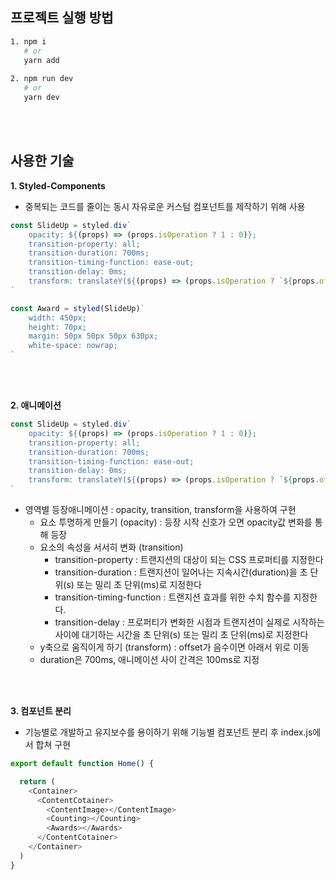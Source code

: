 ## 프로젝트 실행 방법

```bash
1. npm i
   # or
   yarn add
   
2. npm run dev
   # or
   yarn dev
```

<br /><br />

## 사용한 기술
**1. Styled-Components**
* 중복되는 코드를 줄이는 동시 자유로운 커스텀 컴포넌트를 제작하기 위해 사용
```js
const SlideUp = styled.div`
    opacity: ${(props) => (props.isOperation ? 1 : 0)};
    transition-property: all;
    transition-duration: 700ms;
    transition-timing-function: ease-out;
    transition-delay: 0ms;
    transform: translateY(${(props) => (props.isOperation ? `${props.offsetY}px` : "0px")});
`

const Award = styled(SlideUp)`
    width: 450px;
    height: 70px;
    margin: 50px 50px 50px 630px;
    white-space: nowrap;
`
```
<br /><br />

**2. 애니메이션**
```js
const SlideUp = styled.div`
    opacity: ${(props) => (props.isOperation ? 1 : 0)};
    transition-property: all;
    transition-duration: 700ms;
    transition-timing-function: ease-out;
    transition-delay: 0ms;
    transform: translateY(${(props) => (props.isOperation ? `${props.offsetY}px` : "0px")});
`
```
* 영역별 등장애니메이션 : opacity, transition, transform을 사용하여 구현
  * 요소 투명하게 만들기 (opacity) : 등장 시작 신호가 오면 opacity값 변화를 통해 등장
  * 요소의 속성을 서서히 변화 (transition) 
    * transition-property : 트랜지션의 대상이 되는 CSS 프로퍼티를 지정한다	
    * transition-duration : 트랜지션이 일어나는 지속시간(duration)을 초 단위(s) 또는 밀리 초 단위(ms)로 지정한다	
    * transition-timing-function : 트랜지션 효과를 위한 수치 함수를 지정한다.	
    * transition-delay : 프로퍼티가 변화한 시점과 트랜지션이 실제로 시작하는 사이에 대기하는 시간을 초 단위(s) 또는 밀리 초 단위(ms)로 지정한다	
  * y축으로 움직이게 하기 (transform) : offset가 음수이면 아래서 위로 이동
  * duration은 700ms, 애니메이션 사이 간격은 100ms로 지정

<br /><br />

**3. 컴포넌트 분리**
* 기능별로 개발하고 유지보수를 용이하기 위해 기능별 컴포넌트 분리 후 index.js에서 합쳐 구현
```js
export default function Home() {

  return (
    <Container>
      <ContentCotainer>
        <ContentImage></ContentImage>
        <Counting></Counting>
        <Awards></Awards>
      </ContentCotainer>
    </Container>
  )
}
```
